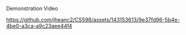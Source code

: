 Demonstration Video


https://github.com/jheanc2/CS598/assets/143153613/9e37fd96-5b4e-4be0-a3ca-a9c23aee44f4

